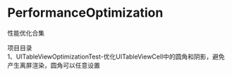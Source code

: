 # PerformanceOptimization
性能优化合集

项目目录  
1、UITableViewOptimizationTest-优化UITableViewCell中的圆角和阴影，避免产生离屏渲染，圆角可以任意设置
